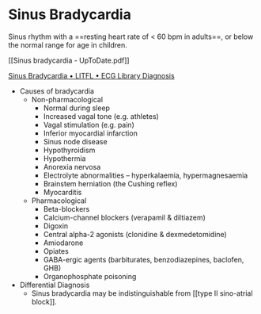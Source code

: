 # Sinus Bradycardia

Sinus rhythm with a ==resting heart rate of < 60 bpm in adults==, or below the normal range for age in children.

[[Sinus bradycardia - UpToDate.pdf]]

[Sinus Bradycardia • LITFL • ECG Library Diagnosis](https://litfl.com/sinus-bradycardia-ecg-library/)
- Causes of bradycardia
	- Non-pharmacological
		- Normal during sleep
		- Increased vagal tone (e.g. athletes)
		- Vagal stimulation (e.g. pain)
		- Inferior myocardial infarction
		- Sinus node disease
		- Hypothyroidism
		- Hypothermia
		- Anorexia nervosa
		- Electrolyte abnormalities – hyperkalaemia, hypermagnesaemia
		- Brainstem herniation (the Cushing reflex)
		- Myocarditis
	- Pharmacological
		- Beta-blockers
		- Calcium-channel blockers (verapamil & diltiazem)
		- Digoxin
		- Central alpha-2 agonists (clonidine & dexmedetomidine)
		- Amiodarone
		- Opiates
		- GABA-ergic agents (barbiturates, benzodiazepines, baclofen, GHB)
		- Organophosphate poisoning
- Differential Diagnosis
	- Sinus bradycardia may be indistinguishable from [[type II sino-atrial block]].